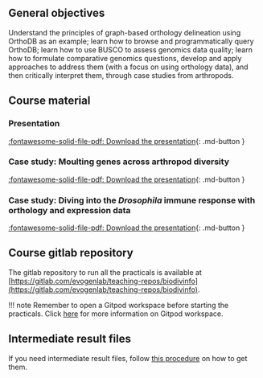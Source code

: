 ## General objectives

Understand the principles of graph-based orthology delineation using OrthoDB as an example; learn how to browse and programmatically query OrthoDB; learn how to use BUSCO to assess genomics data quality; learn how to formulate comparative genomics questions, develop and apply approaches to address them (with a focus on using orthology data), and then critically interpret them, through case studies from arthropods.

## Course material

### Presentation

[:fontawesome-solid-file-pdf: Download the presentation](../../assets/pdf/day2_course_Robert_WATERHOUSE.pdf){: .md-button }

### Case study: Moulting genes across arthropod diversity

[:fontawesome-solid-file-pdf: Download the presentation](../../assets/pdf/day2_case_study1_Giulia_CAMPLI.pdf){: .md-button }

### Case study: Diving into the _Drosophila_ immune response with orthology and expression data

[:fontawesome-solid-file-pdf: Download the presentation](../../assets/pdf/day2_case_study2_Antonin_THIEBAUT.pdf){: .md-button }

## Course gitlab repository

The gitlab repository to run all the practicals is available at [https://gitlab.com/evogenlab/teaching-repos/biodivinfo](https://gitlab.com/evogenlab/teaching-repos/biodivinfo).

!!! note
	Remember to open a Gitpod workspace before starting the practicals. Click [here](../../precourse.md#software) for more information on Gitpod workspace.

## Intermediate result files

If you need intermediate result files, follow [this procedure](2_software.md#folder-with-intermediate-result-files) on how to get them.
